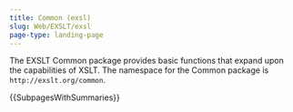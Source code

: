 ```yaml
---
title: Common (exsl)
slug: Web/EXSLT/exsl
page-type: landing-page
---
```




The EXSLT Common package provides basic functions that expand upon the capabilities of XSLT. The namespace for the Common package is `http://exslt.org/common`.

{{SubpagesWithSummaries}}
